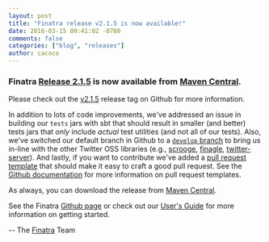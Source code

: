 ```yaml
---
layout: post
title: "Finatra release v2.1.5 is now available!"
date: 2016-03-15 09:41:02 -0700
comments: false
categories: ["blog", "releases"]
author: cacoco
---
```


###  Finatra [Release 2.1.5](https://github.com/twitter/finatra/releases/tag/v2.1.5) is now available from [Maven Central][maven-central].

Please check out the [v2.1.5](https://github.com/twitter/finatra/releases/tag/v2.1.5) release tag on Github for more information.

In addition to lots of code improvements, we've addressed an issue in building our `tests` jars with sbt that should result in smaller (and better) tests jars that *only* include *actual* test utilities (and not all of our tests). Also, we've switched our default branch in Github to a [`develop` branch](https://github.com/twitter/finatra/tree/develop/) to bring us in-line with the other Twitter OSS libraries (e.g., [scrooge](https://github.com/twitter/scrooge), [finagle](https://github.com/twitter/finagle), [twitter-server](https://github.com/twitter/twitter-server)). And lastly, if you want to contribute we've added a [pull request template](https://github.com/twitter/finatra/blob/develop/.github/PULL_REQUEST_TEMPLATE.md) that should make it easy to craft a good pull request. See the [Github documentation](https://github.com/blog/2111-issue-and-pull-request-templates) for more information on pull request templates.

As always, you can download the release from [Maven Central][maven-central].

See the Finatra [Github page](https://github.com/twitter/finatra) or check out our [User's Guide][user-guide] for more information on getting started.

-- The [Finatra](https://groups.google.com/forum/#!forum/finatra-users) Team

[maven-central]: https://search.maven.org/#search%7Cga%7C1%7Cg%3A%22com.twitter.finatra%22%20AND%20v%3A%222.1.5%22
[user-guide]: /finatra/user-guide/index.html
